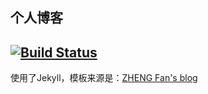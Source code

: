 ## 个人博客

[![Build Status](https://travis-ci.com/foreverlms/foreverlms.github.io.svg?branch=source)](https://travis-ci.com/foreverlms/foreverlms.github.io)
---
使用了Jekyll，模板来源是：[ZHENG Fan's blog](https://fzheng.me/)
